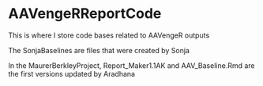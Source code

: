 # AAVengeRReportCode
This is where I store code bases related to AAVengeR outputs

The SonjaBaselines are files that were created by Sonja

In the MaurerBerkleyProject, Report_Maker1.1AK and AAV_Baseline.Rmd are the first versions updated by Aradhana
